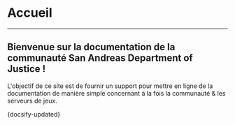 # Accueil
---

## Bienvenue sur la documentation de la communauté San Andreas Department of Justice !

L'objectif de ce site est de fournir un support pour mettre en ligne de la documentation de manière simple concernant à la fois la communauté & les serveurs de jeux.

{docsify-updated}